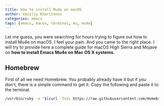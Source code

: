 ```yaml
---
title: How to install Mu4e on macOS
author: Vasiliy Kharitonov
categories: emacs
tags: [emacs, macos, terminal, mu, mu4e]
---
```


Let me guess, you were searching for hours trying to figure out how to install Mu4e on macOS. I feel your pain. And you came to the right place. I will try to provide here a complete guide for macOS High Sierra and Mojave on **how to install Emacs Mu4e on Mac OS X systems.**

## Homebrew

First of all we need Homebrew. You probably already have it but if you don't, there is a simple command to get it. Copy the following and paste it to the terminal.

``` bash
/usr/bin/ruby -e "$(curl -fsSL https://raw.githubusercontent.com/Homebrew/install/master/install)"
```

